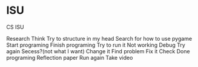 # ISU
CS ISU

Research
Think
Try to structure in my head
Search for how to use pygame
Start programing 
Finish programing
Try to run it 
Not working
Debug
Try again
Secess?(not what I want)
Change it
Find problem
Fix it
Check
Done programing
Reflection paper
Run again
Take video
